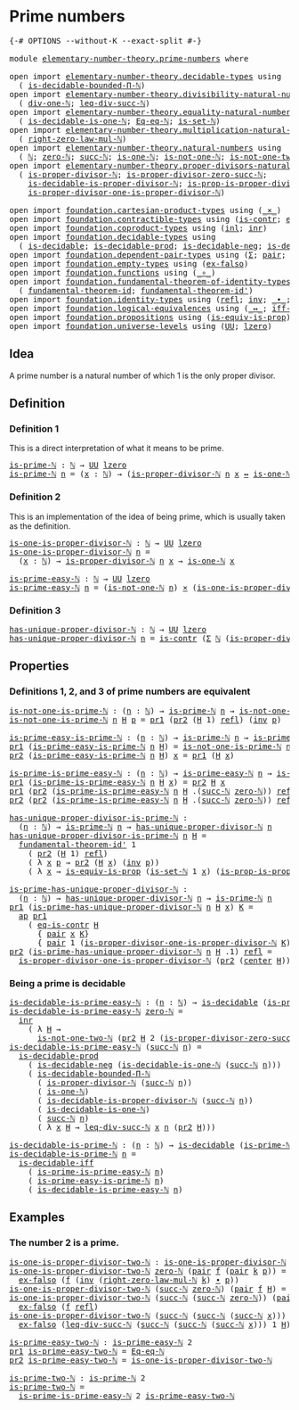 # Prime numbers

<pre class="Agda"><a id="26" class="Symbol">{-#</a> <a id="30" class="Keyword">OPTIONS</a> <a id="38" class="Pragma">--without-K</a> <a id="50" class="Pragma">--exact-split</a> <a id="64" class="Symbol">#-}</a>

<a id="69" class="Keyword">module</a> <a id="76" href="elementary-number-theory.prime-numbers.html" class="Module">elementary-number-theory.prime-numbers</a> <a id="115" class="Keyword">where</a>

<a id="122" class="Keyword">open</a> <a id="127" class="Keyword">import</a> <a id="134" href="elementary-number-theory.decidable-types.html" class="Module">elementary-number-theory.decidable-types</a> <a id="175" class="Keyword">using</a>
  <a id="183" class="Symbol">(</a> <a id="185" href="elementary-number-theory.decidable-types.html#4774" class="Function">is-decidable-bounded-Π-ℕ</a><a id="209" class="Symbol">)</a>
<a id="211" class="Keyword">open</a> <a id="216" class="Keyword">import</a> <a id="223" href="elementary-number-theory.divisibility-natural-numbers.html" class="Module">elementary-number-theory.divisibility-natural-numbers</a> <a id="277" class="Keyword">using</a>
  <a id="285" class="Symbol">(</a> <a id="287" href="elementary-number-theory.divisibility-natural-numbers.html#2524" class="Function">div-one-ℕ</a><a id="296" class="Symbol">;</a> <a id="298" href="elementary-number-theory.divisibility-natural-numbers.html#8267" class="Function">leq-div-succ-ℕ</a><a id="312" class="Symbol">)</a>
<a id="314" class="Keyword">open</a> <a id="319" class="Keyword">import</a> <a id="326" href="elementary-number-theory.equality-natural-numbers.html" class="Module">elementary-number-theory.equality-natural-numbers</a> <a id="376" class="Keyword">using</a>
  <a id="384" class="Symbol">(</a> <a id="386" href="elementary-number-theory.equality-natural-numbers.html#3412" class="Function">is-decidable-is-one-ℕ</a><a id="407" class="Symbol">;</a> <a id="409" href="elementary-number-theory.equality-natural-numbers.html#2029" class="Function">Eq-eq-ℕ</a><a id="416" class="Symbol">;</a> <a id="418" href="elementary-number-theory.equality-natural-numbers.html#2249" class="Function">is-set-ℕ</a><a id="426" class="Symbol">)</a>
<a id="428" class="Keyword">open</a> <a id="433" class="Keyword">import</a> <a id="440" href="elementary-number-theory.multiplication-natural-numbers.html" class="Module">elementary-number-theory.multiplication-natural-numbers</a> <a id="496" class="Keyword">using</a>
  <a id="504" class="Symbol">(</a> <a id="506" href="elementary-number-theory.multiplication-natural-numbers.html#1893" class="Function">right-zero-law-mul-ℕ</a><a id="526" class="Symbol">)</a>
<a id="528" class="Keyword">open</a> <a id="533" class="Keyword">import</a> <a id="540" href="elementary-number-theory.natural-numbers.html" class="Module">elementary-number-theory.natural-numbers</a> <a id="581" class="Keyword">using</a>
  <a id="589" class="Symbol">(</a> <a id="591" href="elementary-number-theory.natural-numbers.html#1444" class="Datatype">ℕ</a><a id="592" class="Symbol">;</a> <a id="594" href="elementary-number-theory.natural-numbers.html#1465" class="InductiveConstructor">zero-ℕ</a><a id="600" class="Symbol">;</a> <a id="602" href="elementary-number-theory.natural-numbers.html#1478" class="InductiveConstructor">succ-ℕ</a><a id="608" class="Symbol">;</a> <a id="610" href="elementary-number-theory.natural-numbers.html#1988" class="Function">is-one-ℕ</a><a id="618" class="Symbol">;</a> <a id="620" href="elementary-number-theory.natural-numbers.html#2080" class="Function">is-not-one-ℕ</a><a id="632" class="Symbol">;</a> <a id="634" href="elementary-number-theory.natural-numbers.html#3695" class="Function">is-not-one-two-ℕ</a><a id="650" class="Symbol">)</a>
<a id="652" class="Keyword">open</a> <a id="657" class="Keyword">import</a> <a id="664" href="elementary-number-theory.proper-divisors-natural-numbers.html" class="Module">elementary-number-theory.proper-divisors-natural-numbers</a> <a id="721" class="Keyword">using</a>
  <a id="729" class="Symbol">(</a> <a id="731" href="elementary-number-theory.proper-divisors-natural-numbers.html#1474" class="Function">is-proper-divisor-ℕ</a><a id="750" class="Symbol">;</a> <a id="752" href="elementary-number-theory.proper-divisors-natural-numbers.html#1796" class="Function">is-proper-divisor-zero-succ-ℕ</a><a id="781" class="Symbol">;</a>
    <a id="787" href="elementary-number-theory.proper-divisors-natural-numbers.html#1563" class="Function">is-decidable-is-proper-divisor-ℕ</a><a id="819" class="Symbol">;</a> <a id="821" href="elementary-number-theory.proper-divisors-natural-numbers.html#2242" class="Function">is-prop-is-proper-divisor-ℕ</a><a id="848" class="Symbol">;</a>
    <a id="854" href="elementary-number-theory.proper-divisors-natural-numbers.html#2624" class="Function">is-proper-divisor-one-is-proper-divisor-ℕ</a><a id="895" class="Symbol">)</a>
    
<a id="902" class="Keyword">open</a> <a id="907" class="Keyword">import</a> <a id="914" href="foundation.cartesian-product-types.html" class="Module">foundation.cartesian-product-types</a> <a id="949" class="Keyword">using</a> <a id="955" class="Symbol">(</a><a id="956" href="foundation-core.cartesian-product-types.html#577" class="Function Operator">_×_</a><a id="959" class="Symbol">)</a>
<a id="961" class="Keyword">open</a> <a id="966" class="Keyword">import</a> <a id="973" href="foundation.contractible-types.html" class="Module">foundation.contractible-types</a> <a id="1003" class="Keyword">using</a> <a id="1009" class="Symbol">(</a><a id="1010" href="foundation-core.contractible-types.html#992" class="Function">is-contr</a><a id="1018" class="Symbol">;</a> <a id="1020" href="foundation-core.contractible-types.html#1299" class="Function">eq-is-contr</a><a id="1031" class="Symbol">;</a> <a id="1033" href="foundation-core.contractible-types.html#1085" class="Function">center</a><a id="1039" class="Symbol">)</a>
<a id="1041" class="Keyword">open</a> <a id="1046" class="Keyword">import</a> <a id="1053" href="foundation.coproduct-types.html" class="Module">foundation.coproduct-types</a> <a id="1080" class="Keyword">using</a> <a id="1086" class="Symbol">(</a><a id="1087" href="foundation.coproduct-types.html#1239" class="InductiveConstructor">inl</a><a id="1090" class="Symbol">;</a> <a id="1092" href="foundation.coproduct-types.html#1262" class="InductiveConstructor">inr</a><a id="1095" class="Symbol">)</a>
<a id="1097" class="Keyword">open</a> <a id="1102" class="Keyword">import</a> <a id="1109" href="foundation.decidable-types.html" class="Module">foundation.decidable-types</a> <a id="1136" class="Keyword">using</a>
  <a id="1144" class="Symbol">(</a> <a id="1146" href="foundation.decidable-types.html#1905" class="Function">is-decidable</a><a id="1158" class="Symbol">;</a> <a id="1160" href="foundation.decidable-types.html#3323" class="Function">is-decidable-prod</a><a id="1177" class="Symbol">;</a> <a id="1179" href="foundation.decidable-types.html#4740" class="Function">is-decidable-neg</a><a id="1195" class="Symbol">;</a> <a id="1197" href="foundation.decidable-types.html#5050" class="Function">is-decidable-iff</a><a id="1213" class="Symbol">)</a>
<a id="1215" class="Keyword">open</a> <a id="1220" class="Keyword">import</a> <a id="1227" href="foundation.dependent-pair-types.html" class="Module">foundation.dependent-pair-types</a> <a id="1259" class="Keyword">using</a> <a id="1265" class="Symbol">(</a><a id="1266" href="foundation-core.dependent-pair-types.html#502" class="Record">Σ</a><a id="1267" class="Symbol">;</a> <a id="1269" href="foundation-core.dependent-pair-types.html#575" class="InductiveConstructor">pair</a><a id="1273" class="Symbol">;</a> <a id="1275" href="foundation-core.dependent-pair-types.html#592" class="Field">pr1</a><a id="1278" class="Symbol">;</a> <a id="1280" href="foundation-core.dependent-pair-types.html#604" class="Field">pr2</a><a id="1283" class="Symbol">)</a>
<a id="1285" class="Keyword">open</a> <a id="1290" class="Keyword">import</a> <a id="1297" href="foundation.empty-types.html" class="Module">foundation.empty-types</a> <a id="1320" class="Keyword">using</a> <a id="1326" class="Symbol">(</a><a id="1327" href="foundation-core.empty-types.html#1147" class="Function">ex-falso</a><a id="1335" class="Symbol">)</a>
<a id="1337" class="Keyword">open</a> <a id="1342" class="Keyword">import</a> <a id="1349" href="foundation.functions.html" class="Module">foundation.functions</a> <a id="1370" class="Keyword">using</a> <a id="1376" class="Symbol">(</a><a id="1377" href="foundation-core.functions.html#407" class="Function Operator">_∘_</a><a id="1380" class="Symbol">)</a>
<a id="1382" class="Keyword">open</a> <a id="1387" class="Keyword">import</a> <a id="1394" href="foundation.fundamental-theorem-of-identity-types.html" class="Module">foundation.fundamental-theorem-of-identity-types</a> <a id="1443" class="Keyword">using</a>
  <a id="1451" class="Symbol">(</a> <a id="1453" href="foundation-core.fundamental-theorem-of-identity-types.html#1888" class="Function">fundamental-theorem-id</a><a id="1475" class="Symbol">;</a> <a id="1477" href="foundation-core.fundamental-theorem-of-identity-types.html#2160" class="Function">fundamental-theorem-id&#39;</a><a id="1500" class="Symbol">)</a>
<a id="1502" class="Keyword">open</a> <a id="1507" class="Keyword">import</a> <a id="1514" href="foundation.identity-types.html" class="Module">foundation.identity-types</a> <a id="1540" class="Keyword">using</a> <a id="1546" class="Symbol">(</a><a id="1547" href="foundation-core.identity-types.html#694" class="InductiveConstructor">refl</a><a id="1551" class="Symbol">;</a> <a id="1553" href="foundation-core.identity-types.html#1552" class="Function">inv</a><a id="1556" class="Symbol">;</a> <a id="1558" href="foundation-core.identity-types.html#1239" class="Function Operator">_∙_</a><a id="1561" class="Symbol">;</a> <a id="1563" href="foundation-core.identity-types.html#2853" class="Function">ap</a><a id="1565" class="Symbol">)</a>
<a id="1567" class="Keyword">open</a> <a id="1572" class="Keyword">import</a> <a id="1579" href="foundation.logical-equivalences.html" class="Module">foundation.logical-equivalences</a> <a id="1611" class="Keyword">using</a> <a id="1617" class="Symbol">(</a><a id="1618" href="foundation-core.logical-equivalences.html#886" class="Function Operator">_↔_</a><a id="1621" class="Symbol">;</a> <a id="1623" href="foundation-core.logical-equivalences.html#1814" class="Function">iff-equiv</a><a id="1632" class="Symbol">)</a>
<a id="1634" class="Keyword">open</a> <a id="1639" class="Keyword">import</a> <a id="1646" href="foundation.propositions.html" class="Module">foundation.propositions</a> <a id="1670" class="Keyword">using</a> <a id="1676" class="Symbol">(</a><a id="1677" href="foundation-core.propositions.html#3682" class="Function">is-equiv-is-prop</a><a id="1693" class="Symbol">)</a>
<a id="1695" class="Keyword">open</a> <a id="1700" class="Keyword">import</a> <a id="1707" href="foundation.universe-levels.html" class="Module">foundation.universe-levels</a> <a id="1734" class="Keyword">using</a> <a id="1740" class="Symbol">(</a><a id="1741" href="foundation-core.universe-levels.html#222" class="Primitive">UU</a><a id="1743" class="Symbol">;</a> <a id="1745" href="Agda.Primitive.html#764" class="Primitive">lzero</a><a id="1750" class="Symbol">)</a>
</pre>
## Idea

A prime number is a natural number of which 1 is the only proper divisor.

## Definition

### Definition 1

This is a direct interpretation of what it means to be prime.

<pre class="Agda"><a id="is-prime-ℕ"></a><a id="1945" href="elementary-number-theory.prime-numbers.html#1945" class="Function">is-prime-ℕ</a> <a id="1956" class="Symbol">:</a> <a id="1958" href="elementary-number-theory.natural-numbers.html#1444" class="Datatype">ℕ</a> <a id="1960" class="Symbol">→</a> <a id="1962" href="foundation-core.universe-levels.html#222" class="Primitive">UU</a> <a id="1965" href="Agda.Primitive.html#764" class="Primitive">lzero</a>
<a id="1971" href="elementary-number-theory.prime-numbers.html#1945" class="Function">is-prime-ℕ</a> <a id="1982" href="elementary-number-theory.prime-numbers.html#1982" class="Bound">n</a> <a id="1984" class="Symbol">=</a> <a id="1986" class="Symbol">(</a><a id="1987" href="elementary-number-theory.prime-numbers.html#1987" class="Bound">x</a> <a id="1989" class="Symbol">:</a> <a id="1991" href="elementary-number-theory.natural-numbers.html#1444" class="Datatype">ℕ</a><a id="1992" class="Symbol">)</a> <a id="1994" class="Symbol">→</a> <a id="1996" class="Symbol">(</a><a id="1997" href="elementary-number-theory.proper-divisors-natural-numbers.html#1474" class="Function">is-proper-divisor-ℕ</a> <a id="2017" href="elementary-number-theory.prime-numbers.html#1982" class="Bound">n</a> <a id="2019" href="elementary-number-theory.prime-numbers.html#1987" class="Bound">x</a> <a id="2021" href="foundation-core.logical-equivalences.html#886" class="Function Operator">↔</a> <a id="2023" href="elementary-number-theory.natural-numbers.html#1988" class="Function">is-one-ℕ</a> <a id="2032" href="elementary-number-theory.prime-numbers.html#1987" class="Bound">x</a><a id="2033" class="Symbol">)</a>
</pre>
### Definition 2

This is an implementation of the idea of being prime, which is usually taken as the definition.

<pre class="Agda"><a id="is-one-is-proper-divisor-ℕ"></a><a id="2163" href="elementary-number-theory.prime-numbers.html#2163" class="Function">is-one-is-proper-divisor-ℕ</a> <a id="2190" class="Symbol">:</a> <a id="2192" href="elementary-number-theory.natural-numbers.html#1444" class="Datatype">ℕ</a> <a id="2194" class="Symbol">→</a> <a id="2196" href="foundation-core.universe-levels.html#222" class="Primitive">UU</a> <a id="2199" href="Agda.Primitive.html#764" class="Primitive">lzero</a>
<a id="2205" href="elementary-number-theory.prime-numbers.html#2163" class="Function">is-one-is-proper-divisor-ℕ</a> <a id="2232" href="elementary-number-theory.prime-numbers.html#2232" class="Bound">n</a> <a id="2234" class="Symbol">=</a>
  <a id="2238" class="Symbol">(</a><a id="2239" href="elementary-number-theory.prime-numbers.html#2239" class="Bound">x</a> <a id="2241" class="Symbol">:</a> <a id="2243" href="elementary-number-theory.natural-numbers.html#1444" class="Datatype">ℕ</a><a id="2244" class="Symbol">)</a> <a id="2246" class="Symbol">→</a> <a id="2248" href="elementary-number-theory.proper-divisors-natural-numbers.html#1474" class="Function">is-proper-divisor-ℕ</a> <a id="2268" href="elementary-number-theory.prime-numbers.html#2232" class="Bound">n</a> <a id="2270" href="elementary-number-theory.prime-numbers.html#2239" class="Bound">x</a> <a id="2272" class="Symbol">→</a> <a id="2274" href="elementary-number-theory.natural-numbers.html#1988" class="Function">is-one-ℕ</a> <a id="2283" href="elementary-number-theory.prime-numbers.html#2239" class="Bound">x</a>

<a id="is-prime-easy-ℕ"></a><a id="2286" href="elementary-number-theory.prime-numbers.html#2286" class="Function">is-prime-easy-ℕ</a> <a id="2302" class="Symbol">:</a> <a id="2304" href="elementary-number-theory.natural-numbers.html#1444" class="Datatype">ℕ</a> <a id="2306" class="Symbol">→</a> <a id="2308" href="foundation-core.universe-levels.html#222" class="Primitive">UU</a> <a id="2311" href="Agda.Primitive.html#764" class="Primitive">lzero</a>
<a id="2317" href="elementary-number-theory.prime-numbers.html#2286" class="Function">is-prime-easy-ℕ</a> <a id="2333" href="elementary-number-theory.prime-numbers.html#2333" class="Bound">n</a> <a id="2335" class="Symbol">=</a> <a id="2337" class="Symbol">(</a><a id="2338" href="elementary-number-theory.natural-numbers.html#2080" class="Function">is-not-one-ℕ</a> <a id="2351" href="elementary-number-theory.prime-numbers.html#2333" class="Bound">n</a><a id="2352" class="Symbol">)</a> <a id="2354" href="foundation-core.cartesian-product-types.html#577" class="Function Operator">×</a> <a id="2356" class="Symbol">(</a><a id="2357" href="elementary-number-theory.prime-numbers.html#2163" class="Function">is-one-is-proper-divisor-ℕ</a> <a id="2384" href="elementary-number-theory.prime-numbers.html#2333" class="Bound">n</a><a id="2385" class="Symbol">)</a>
</pre>
### Definition 3

<pre class="Agda"><a id="has-unique-proper-divisor-ℕ"></a><a id="2418" href="elementary-number-theory.prime-numbers.html#2418" class="Function">has-unique-proper-divisor-ℕ</a> <a id="2446" class="Symbol">:</a> <a id="2448" href="elementary-number-theory.natural-numbers.html#1444" class="Datatype">ℕ</a> <a id="2450" class="Symbol">→</a> <a id="2452" href="foundation-core.universe-levels.html#222" class="Primitive">UU</a> <a id="2455" href="Agda.Primitive.html#764" class="Primitive">lzero</a>
<a id="2461" href="elementary-number-theory.prime-numbers.html#2418" class="Function">has-unique-proper-divisor-ℕ</a> <a id="2489" href="elementary-number-theory.prime-numbers.html#2489" class="Bound">n</a> <a id="2491" class="Symbol">=</a> <a id="2493" href="foundation-core.contractible-types.html#992" class="Function">is-contr</a> <a id="2502" class="Symbol">(</a><a id="2503" href="foundation-core.dependent-pair-types.html#502" class="Record">Σ</a> <a id="2505" href="elementary-number-theory.natural-numbers.html#1444" class="Datatype">ℕ</a> <a id="2507" class="Symbol">(</a><a id="2508" href="elementary-number-theory.proper-divisors-natural-numbers.html#1474" class="Function">is-proper-divisor-ℕ</a> <a id="2528" href="elementary-number-theory.prime-numbers.html#2489" class="Bound">n</a><a id="2529" class="Symbol">))</a>
</pre>
## Properties

### Definitions 1, 2, and 3 of prime numbers are equivalent

<pre class="Agda"><a id="is-not-one-is-prime-ℕ"></a><a id="2621" href="elementary-number-theory.prime-numbers.html#2621" class="Function">is-not-one-is-prime-ℕ</a> <a id="2643" class="Symbol">:</a> <a id="2645" class="Symbol">(</a><a id="2646" href="elementary-number-theory.prime-numbers.html#2646" class="Bound">n</a> <a id="2648" class="Symbol">:</a> <a id="2650" href="elementary-number-theory.natural-numbers.html#1444" class="Datatype">ℕ</a><a id="2651" class="Symbol">)</a> <a id="2653" class="Symbol">→</a> <a id="2655" href="elementary-number-theory.prime-numbers.html#1945" class="Function">is-prime-ℕ</a> <a id="2666" href="elementary-number-theory.prime-numbers.html#2646" class="Bound">n</a> <a id="2668" class="Symbol">→</a> <a id="2670" href="elementary-number-theory.natural-numbers.html#2080" class="Function">is-not-one-ℕ</a> <a id="2683" href="elementary-number-theory.prime-numbers.html#2646" class="Bound">n</a>
<a id="2685" href="elementary-number-theory.prime-numbers.html#2621" class="Function">is-not-one-is-prime-ℕ</a> <a id="2707" href="elementary-number-theory.prime-numbers.html#2707" class="Bound">n</a> <a id="2709" href="elementary-number-theory.prime-numbers.html#2709" class="Bound">H</a> <a id="2711" href="elementary-number-theory.prime-numbers.html#2711" class="Bound">p</a> <a id="2713" class="Symbol">=</a> <a id="2715" href="foundation-core.dependent-pair-types.html#592" class="Field">pr1</a> <a id="2719" class="Symbol">(</a><a id="2720" href="foundation-core.dependent-pair-types.html#604" class="Field">pr2</a> <a id="2724" class="Symbol">(</a><a id="2725" href="elementary-number-theory.prime-numbers.html#2709" class="Bound">H</a> <a id="2727" class="Number">1</a><a id="2728" class="Symbol">)</a> <a id="2730" href="foundation-core.identity-types.html#694" class="InductiveConstructor">refl</a><a id="2734" class="Symbol">)</a> <a id="2736" class="Symbol">(</a><a id="2737" href="foundation-core.identity-types.html#1552" class="Function">inv</a> <a id="2741" href="elementary-number-theory.prime-numbers.html#2711" class="Bound">p</a><a id="2742" class="Symbol">)</a>

<a id="is-prime-easy-is-prime-ℕ"></a><a id="2745" href="elementary-number-theory.prime-numbers.html#2745" class="Function">is-prime-easy-is-prime-ℕ</a> <a id="2770" class="Symbol">:</a> <a id="2772" class="Symbol">(</a><a id="2773" href="elementary-number-theory.prime-numbers.html#2773" class="Bound">n</a> <a id="2775" class="Symbol">:</a> <a id="2777" href="elementary-number-theory.natural-numbers.html#1444" class="Datatype">ℕ</a><a id="2778" class="Symbol">)</a> <a id="2780" class="Symbol">→</a> <a id="2782" href="elementary-number-theory.prime-numbers.html#1945" class="Function">is-prime-ℕ</a> <a id="2793" href="elementary-number-theory.prime-numbers.html#2773" class="Bound">n</a> <a id="2795" class="Symbol">→</a> <a id="2797" href="elementary-number-theory.prime-numbers.html#2286" class="Function">is-prime-easy-ℕ</a> <a id="2813" href="elementary-number-theory.prime-numbers.html#2773" class="Bound">n</a>
<a id="2815" href="foundation-core.dependent-pair-types.html#592" class="Field">pr1</a> <a id="2819" class="Symbol">(</a><a id="2820" href="elementary-number-theory.prime-numbers.html#2745" class="Function">is-prime-easy-is-prime-ℕ</a> <a id="2845" href="elementary-number-theory.prime-numbers.html#2845" class="Bound">n</a> <a id="2847" href="elementary-number-theory.prime-numbers.html#2847" class="Bound">H</a><a id="2848" class="Symbol">)</a> <a id="2850" class="Symbol">=</a> <a id="2852" href="elementary-number-theory.prime-numbers.html#2621" class="Function">is-not-one-is-prime-ℕ</a> <a id="2874" href="elementary-number-theory.prime-numbers.html#2845" class="Bound">n</a> <a id="2876" href="elementary-number-theory.prime-numbers.html#2847" class="Bound">H</a>
<a id="2878" href="foundation-core.dependent-pair-types.html#604" class="Field">pr2</a> <a id="2882" class="Symbol">(</a><a id="2883" href="elementary-number-theory.prime-numbers.html#2745" class="Function">is-prime-easy-is-prime-ℕ</a> <a id="2908" href="elementary-number-theory.prime-numbers.html#2908" class="Bound">n</a> <a id="2910" href="elementary-number-theory.prime-numbers.html#2910" class="Bound">H</a><a id="2911" class="Symbol">)</a> <a id="2913" href="elementary-number-theory.prime-numbers.html#2913" class="Bound">x</a> <a id="2915" class="Symbol">=</a> <a id="2917" href="foundation-core.dependent-pair-types.html#592" class="Field">pr1</a> <a id="2921" class="Symbol">(</a><a id="2922" href="elementary-number-theory.prime-numbers.html#2910" class="Bound">H</a> <a id="2924" href="elementary-number-theory.prime-numbers.html#2913" class="Bound">x</a><a id="2925" class="Symbol">)</a>

<a id="is-prime-is-prime-easy-ℕ"></a><a id="2928" href="elementary-number-theory.prime-numbers.html#2928" class="Function">is-prime-is-prime-easy-ℕ</a> <a id="2953" class="Symbol">:</a> <a id="2955" class="Symbol">(</a><a id="2956" href="elementary-number-theory.prime-numbers.html#2956" class="Bound">n</a> <a id="2958" class="Symbol">:</a> <a id="2960" href="elementary-number-theory.natural-numbers.html#1444" class="Datatype">ℕ</a><a id="2961" class="Symbol">)</a> <a id="2963" class="Symbol">→</a> <a id="2965" href="elementary-number-theory.prime-numbers.html#2286" class="Function">is-prime-easy-ℕ</a> <a id="2981" href="elementary-number-theory.prime-numbers.html#2956" class="Bound">n</a> <a id="2983" class="Symbol">→</a> <a id="2985" href="elementary-number-theory.prime-numbers.html#1945" class="Function">is-prime-ℕ</a> <a id="2996" href="elementary-number-theory.prime-numbers.html#2956" class="Bound">n</a>
<a id="2998" href="foundation-core.dependent-pair-types.html#592" class="Field">pr1</a> <a id="3002" class="Symbol">(</a><a id="3003" href="elementary-number-theory.prime-numbers.html#2928" class="Function">is-prime-is-prime-easy-ℕ</a> <a id="3028" href="elementary-number-theory.prime-numbers.html#3028" class="Bound">n</a> <a id="3030" href="elementary-number-theory.prime-numbers.html#3030" class="Bound">H</a> <a id="3032" href="elementary-number-theory.prime-numbers.html#3032" class="Bound">x</a><a id="3033" class="Symbol">)</a> <a id="3035" class="Symbol">=</a> <a id="3037" href="foundation-core.dependent-pair-types.html#604" class="Field">pr2</a> <a id="3041" href="elementary-number-theory.prime-numbers.html#3030" class="Bound">H</a> <a id="3043" href="elementary-number-theory.prime-numbers.html#3032" class="Bound">x</a>
<a id="3045" href="foundation-core.dependent-pair-types.html#592" class="Field">pr1</a> <a id="3049" class="Symbol">(</a><a id="3050" href="foundation-core.dependent-pair-types.html#604" class="Field">pr2</a> <a id="3054" class="Symbol">(</a><a id="3055" href="elementary-number-theory.prime-numbers.html#2928" class="Function">is-prime-is-prime-easy-ℕ</a> <a id="3080" href="elementary-number-theory.prime-numbers.html#3080" class="Bound">n</a> <a id="3082" href="elementary-number-theory.prime-numbers.html#3082" class="Bound">H</a> <a id="3084" class="DottedPattern Symbol">.(</a><a id="3086" href="elementary-number-theory.natural-numbers.html#1478" class="DottedPattern InductiveConstructor">succ-ℕ</a> <a id="3093" href="elementary-number-theory.natural-numbers.html#1465" class="DottedPattern InductiveConstructor">zero-ℕ</a><a id="3099" class="DottedPattern Symbol">)</a><a id="3100" class="Symbol">)</a> <a id="3102" href="foundation-core.identity-types.html#694" class="InductiveConstructor">refl</a><a id="3106" class="Symbol">)</a> <a id="3108" href="elementary-number-theory.prime-numbers.html#3108" class="Bound">q</a> <a id="3110" class="Symbol">=</a> <a id="3112" href="foundation-core.dependent-pair-types.html#592" class="Field">pr1</a> <a id="3116" href="elementary-number-theory.prime-numbers.html#3082" class="Bound">H</a> <a id="3118" class="Symbol">(</a><a id="3119" href="foundation-core.identity-types.html#1552" class="Function">inv</a> <a id="3123" href="elementary-number-theory.prime-numbers.html#3108" class="Bound">q</a><a id="3124" class="Symbol">)</a>
<a id="3126" href="foundation-core.dependent-pair-types.html#604" class="Field">pr2</a> <a id="3130" class="Symbol">(</a><a id="3131" href="foundation-core.dependent-pair-types.html#604" class="Field">pr2</a> <a id="3135" class="Symbol">(</a><a id="3136" href="elementary-number-theory.prime-numbers.html#2928" class="Function">is-prime-is-prime-easy-ℕ</a> <a id="3161" href="elementary-number-theory.prime-numbers.html#3161" class="Bound">n</a> <a id="3163" href="elementary-number-theory.prime-numbers.html#3163" class="Bound">H</a> <a id="3165" class="DottedPattern Symbol">.(</a><a id="3167" href="elementary-number-theory.natural-numbers.html#1478" class="DottedPattern InductiveConstructor">succ-ℕ</a> <a id="3174" href="elementary-number-theory.natural-numbers.html#1465" class="DottedPattern InductiveConstructor">zero-ℕ</a><a id="3180" class="DottedPattern Symbol">)</a><a id="3181" class="Symbol">)</a> <a id="3183" href="foundation-core.identity-types.html#694" class="InductiveConstructor">refl</a><a id="3187" class="Symbol">)</a> <a id="3189" class="Symbol">=</a> <a id="3191" href="elementary-number-theory.divisibility-natural-numbers.html#2524" class="Function">div-one-ℕ</a> <a id="3201" href="elementary-number-theory.prime-numbers.html#3161" class="Bound">n</a>

<a id="has-unique-proper-divisor-is-prime-ℕ"></a><a id="3204" href="elementary-number-theory.prime-numbers.html#3204" class="Function">has-unique-proper-divisor-is-prime-ℕ</a> <a id="3241" class="Symbol">:</a>
  <a id="3245" class="Symbol">(</a><a id="3246" href="elementary-number-theory.prime-numbers.html#3246" class="Bound">n</a> <a id="3248" class="Symbol">:</a> <a id="3250" href="elementary-number-theory.natural-numbers.html#1444" class="Datatype">ℕ</a><a id="3251" class="Symbol">)</a> <a id="3253" class="Symbol">→</a> <a id="3255" href="elementary-number-theory.prime-numbers.html#1945" class="Function">is-prime-ℕ</a> <a id="3266" href="elementary-number-theory.prime-numbers.html#3246" class="Bound">n</a> <a id="3268" class="Symbol">→</a> <a id="3270" href="elementary-number-theory.prime-numbers.html#2418" class="Function">has-unique-proper-divisor-ℕ</a> <a id="3298" href="elementary-number-theory.prime-numbers.html#3246" class="Bound">n</a>
<a id="3300" href="elementary-number-theory.prime-numbers.html#3204" class="Function">has-unique-proper-divisor-is-prime-ℕ</a> <a id="3337" href="elementary-number-theory.prime-numbers.html#3337" class="Bound">n</a> <a id="3339" href="elementary-number-theory.prime-numbers.html#3339" class="Bound">H</a> <a id="3341" class="Symbol">=</a>
  <a id="3345" href="foundation-core.fundamental-theorem-of-identity-types.html#2160" class="Function">fundamental-theorem-id&#39;</a> <a id="3369" class="Number">1</a>
    <a id="3375" class="Symbol">(</a> <a id="3377" href="foundation-core.dependent-pair-types.html#604" class="Field">pr2</a> <a id="3381" class="Symbol">(</a><a id="3382" href="elementary-number-theory.prime-numbers.html#3339" class="Bound">H</a> <a id="3384" class="Number">1</a><a id="3385" class="Symbol">)</a> <a id="3387" href="foundation-core.identity-types.html#694" class="InductiveConstructor">refl</a><a id="3391" class="Symbol">)</a>
    <a id="3397" class="Symbol">(</a> <a id="3399" class="Symbol">λ</a> <a id="3401" href="elementary-number-theory.prime-numbers.html#3401" class="Bound">x</a> <a id="3403" href="elementary-number-theory.prime-numbers.html#3403" class="Bound">p</a> <a id="3405" class="Symbol">→</a> <a id="3407" href="foundation-core.dependent-pair-types.html#604" class="Field">pr2</a> <a id="3411" class="Symbol">(</a><a id="3412" href="elementary-number-theory.prime-numbers.html#3339" class="Bound">H</a> <a id="3414" href="elementary-number-theory.prime-numbers.html#3401" class="Bound">x</a><a id="3415" class="Symbol">)</a> <a id="3417" class="Symbol">(</a><a id="3418" href="foundation-core.identity-types.html#1552" class="Function">inv</a> <a id="3422" href="elementary-number-theory.prime-numbers.html#3403" class="Bound">p</a><a id="3423" class="Symbol">))</a>
    <a id="3430" class="Symbol">(</a> <a id="3432" class="Symbol">λ</a> <a id="3434" href="elementary-number-theory.prime-numbers.html#3434" class="Bound">x</a> <a id="3436" class="Symbol">→</a> <a id="3438" href="foundation-core.propositions.html#3682" class="Function">is-equiv-is-prop</a> <a id="3455" class="Symbol">(</a><a id="3456" href="elementary-number-theory.equality-natural-numbers.html#2249" class="Function">is-set-ℕ</a> <a id="3465" class="Number">1</a> <a id="3467" href="elementary-number-theory.prime-numbers.html#3434" class="Bound">x</a><a id="3468" class="Symbol">)</a> <a id="3470" class="Symbol">(</a><a id="3471" href="elementary-number-theory.proper-divisors-natural-numbers.html#2242" class="Function">is-prop-is-proper-divisor-ℕ</a> <a id="3499" href="elementary-number-theory.prime-numbers.html#3337" class="Bound">n</a> <a id="3501" href="elementary-number-theory.prime-numbers.html#3434" class="Bound">x</a><a id="3502" class="Symbol">)</a> <a id="3504" class="Symbol">(λ</a> <a id="3507" href="elementary-number-theory.prime-numbers.html#3507" class="Bound">p</a> <a id="3509" class="Symbol">→</a> <a id="3511" href="foundation-core.identity-types.html#1552" class="Function">inv</a> <a id="3515" class="Symbol">(</a><a id="3516" href="foundation-core.dependent-pair-types.html#592" class="Field">pr1</a> <a id="3520" class="Symbol">(</a><a id="3521" href="elementary-number-theory.prime-numbers.html#3339" class="Bound">H</a> <a id="3523" href="elementary-number-theory.prime-numbers.html#3434" class="Bound">x</a><a id="3524" class="Symbol">)</a> <a id="3526" href="elementary-number-theory.prime-numbers.html#3507" class="Bound">p</a><a id="3527" class="Symbol">)))</a>

<a id="is-prime-has-unique-proper-divisor-ℕ"></a><a id="3532" href="elementary-number-theory.prime-numbers.html#3532" class="Function">is-prime-has-unique-proper-divisor-ℕ</a> <a id="3569" class="Symbol">:</a>
  <a id="3573" class="Symbol">(</a><a id="3574" href="elementary-number-theory.prime-numbers.html#3574" class="Bound">n</a> <a id="3576" class="Symbol">:</a> <a id="3578" href="elementary-number-theory.natural-numbers.html#1444" class="Datatype">ℕ</a><a id="3579" class="Symbol">)</a> <a id="3581" class="Symbol">→</a> <a id="3583" href="elementary-number-theory.prime-numbers.html#2418" class="Function">has-unique-proper-divisor-ℕ</a> <a id="3611" href="elementary-number-theory.prime-numbers.html#3574" class="Bound">n</a> <a id="3613" class="Symbol">→</a> <a id="3615" href="elementary-number-theory.prime-numbers.html#1945" class="Function">is-prime-ℕ</a> <a id="3626" href="elementary-number-theory.prime-numbers.html#3574" class="Bound">n</a>
<a id="3628" href="foundation-core.dependent-pair-types.html#592" class="Field">pr1</a> <a id="3632" class="Symbol">(</a><a id="3633" href="elementary-number-theory.prime-numbers.html#3532" class="Function">is-prime-has-unique-proper-divisor-ℕ</a> <a id="3670" href="elementary-number-theory.prime-numbers.html#3670" class="Bound">n</a> <a id="3672" href="elementary-number-theory.prime-numbers.html#3672" class="Bound">H</a> <a id="3674" href="elementary-number-theory.prime-numbers.html#3674" class="Bound">x</a><a id="3675" class="Symbol">)</a> <a id="3677" href="elementary-number-theory.prime-numbers.html#3677" class="Bound">K</a> <a id="3679" class="Symbol">=</a>
  <a id="3683" href="foundation-core.identity-types.html#2853" class="Function">ap</a> <a id="3686" href="foundation-core.dependent-pair-types.html#592" class="Field">pr1</a>
    <a id="3694" class="Symbol">(</a> <a id="3696" href="foundation-core.contractible-types.html#1299" class="Function">eq-is-contr</a> <a id="3708" href="elementary-number-theory.prime-numbers.html#3672" class="Bound">H</a>
      <a id="3716" class="Symbol">{</a> <a id="3718" href="foundation-core.dependent-pair-types.html#575" class="InductiveConstructor">pair</a> <a id="3723" href="elementary-number-theory.prime-numbers.html#3674" class="Bound">x</a> <a id="3725" href="elementary-number-theory.prime-numbers.html#3677" class="Bound">K</a><a id="3726" class="Symbol">}</a>
      <a id="3734" class="Symbol">{</a> <a id="3736" href="foundation-core.dependent-pair-types.html#575" class="InductiveConstructor">pair</a> <a id="3741" class="Number">1</a> <a id="3743" class="Symbol">(</a><a id="3744" href="elementary-number-theory.proper-divisors-natural-numbers.html#2624" class="Function">is-proper-divisor-one-is-proper-divisor-ℕ</a> <a id="3786" href="elementary-number-theory.prime-numbers.html#3677" class="Bound">K</a><a id="3787" class="Symbol">)})</a>
<a id="3791" href="foundation-core.dependent-pair-types.html#604" class="Field">pr2</a> <a id="3795" class="Symbol">(</a><a id="3796" href="elementary-number-theory.prime-numbers.html#3532" class="Function">is-prime-has-unique-proper-divisor-ℕ</a> <a id="3833" href="elementary-number-theory.prime-numbers.html#3833" class="Bound">n</a> <a id="3835" href="elementary-number-theory.prime-numbers.html#3835" class="Bound">H</a> <a id="3837" class="DottedPattern Symbol">.</a><a id="3838" class="DottedPattern Number">1</a><a id="3839" class="Symbol">)</a> <a id="3841" href="foundation-core.identity-types.html#694" class="InductiveConstructor">refl</a> <a id="3846" class="Symbol">=</a>
  <a id="3850" href="elementary-number-theory.proper-divisors-natural-numbers.html#2624" class="Function">is-proper-divisor-one-is-proper-divisor-ℕ</a> <a id="3892" class="Symbol">(</a><a id="3893" href="foundation-core.dependent-pair-types.html#604" class="Field">pr2</a> <a id="3897" class="Symbol">(</a><a id="3898" href="foundation-core.contractible-types.html#1085" class="Function">center</a> <a id="3905" href="elementary-number-theory.prime-numbers.html#3835" class="Bound">H</a><a id="3906" class="Symbol">))</a>
</pre>
### Being a prime is decidable

<pre class="Agda"><a id="is-decidable-is-prime-easy-ℕ"></a><a id="3954" href="elementary-number-theory.prime-numbers.html#3954" class="Function">is-decidable-is-prime-easy-ℕ</a> <a id="3983" class="Symbol">:</a> <a id="3985" class="Symbol">(</a><a id="3986" href="elementary-number-theory.prime-numbers.html#3986" class="Bound">n</a> <a id="3988" class="Symbol">:</a> <a id="3990" href="elementary-number-theory.natural-numbers.html#1444" class="Datatype">ℕ</a><a id="3991" class="Symbol">)</a> <a id="3993" class="Symbol">→</a> <a id="3995" href="foundation.decidable-types.html#1905" class="Function">is-decidable</a> <a id="4008" class="Symbol">(</a><a id="4009" href="elementary-number-theory.prime-numbers.html#2286" class="Function">is-prime-easy-ℕ</a> <a id="4025" href="elementary-number-theory.prime-numbers.html#3986" class="Bound">n</a><a id="4026" class="Symbol">)</a>
<a id="4028" href="elementary-number-theory.prime-numbers.html#3954" class="Function">is-decidable-is-prime-easy-ℕ</a> <a id="4057" href="elementary-number-theory.natural-numbers.html#1465" class="InductiveConstructor">zero-ℕ</a> <a id="4064" class="Symbol">=</a>
  <a id="4068" href="foundation.coproduct-types.html#1262" class="InductiveConstructor">inr</a>
    <a id="4076" class="Symbol">(</a> <a id="4078" class="Symbol">λ</a> <a id="4080" href="elementary-number-theory.prime-numbers.html#4080" class="Bound">H</a> <a id="4082" class="Symbol">→</a>
      <a id="4090" href="elementary-number-theory.natural-numbers.html#3695" class="Function">is-not-one-two-ℕ</a> <a id="4107" class="Symbol">(</a><a id="4108" href="foundation-core.dependent-pair-types.html#604" class="Field">pr2</a> <a id="4112" href="elementary-number-theory.prime-numbers.html#4080" class="Bound">H</a> <a id="4114" class="Number">2</a> <a id="4116" class="Symbol">(</a><a id="4117" href="elementary-number-theory.proper-divisors-natural-numbers.html#1796" class="Function">is-proper-divisor-zero-succ-ℕ</a> <a id="4147" class="Number">1</a><a id="4148" class="Symbol">)))</a>
<a id="4152" href="elementary-number-theory.prime-numbers.html#3954" class="Function">is-decidable-is-prime-easy-ℕ</a> <a id="4181" class="Symbol">(</a><a id="4182" href="elementary-number-theory.natural-numbers.html#1478" class="InductiveConstructor">succ-ℕ</a> <a id="4189" href="elementary-number-theory.prime-numbers.html#4189" class="Bound">n</a><a id="4190" class="Symbol">)</a> <a id="4192" class="Symbol">=</a>
  <a id="4196" href="foundation.decidable-types.html#3323" class="Function">is-decidable-prod</a>
    <a id="4218" class="Symbol">(</a> <a id="4220" href="foundation.decidable-types.html#4740" class="Function">is-decidable-neg</a> <a id="4237" class="Symbol">(</a><a id="4238" href="elementary-number-theory.equality-natural-numbers.html#3412" class="Function">is-decidable-is-one-ℕ</a> <a id="4260" class="Symbol">(</a><a id="4261" href="elementary-number-theory.natural-numbers.html#1478" class="InductiveConstructor">succ-ℕ</a> <a id="4268" href="elementary-number-theory.prime-numbers.html#4189" class="Bound">n</a><a id="4269" class="Symbol">)))</a>
    <a id="4277" class="Symbol">(</a> <a id="4279" href="elementary-number-theory.decidable-types.html#4774" class="Function">is-decidable-bounded-Π-ℕ</a>
      <a id="4310" class="Symbol">(</a> <a id="4312" href="elementary-number-theory.proper-divisors-natural-numbers.html#1474" class="Function">is-proper-divisor-ℕ</a> <a id="4332" class="Symbol">(</a><a id="4333" href="elementary-number-theory.natural-numbers.html#1478" class="InductiveConstructor">succ-ℕ</a> <a id="4340" href="elementary-number-theory.prime-numbers.html#4189" class="Bound">n</a><a id="4341" class="Symbol">))</a>
      <a id="4350" class="Symbol">(</a> <a id="4352" href="elementary-number-theory.natural-numbers.html#1988" class="Function">is-one-ℕ</a><a id="4360" class="Symbol">)</a>
      <a id="4368" class="Symbol">(</a> <a id="4370" href="elementary-number-theory.proper-divisors-natural-numbers.html#1563" class="Function">is-decidable-is-proper-divisor-ℕ</a> <a id="4403" class="Symbol">(</a><a id="4404" href="elementary-number-theory.natural-numbers.html#1478" class="InductiveConstructor">succ-ℕ</a> <a id="4411" href="elementary-number-theory.prime-numbers.html#4189" class="Bound">n</a><a id="4412" class="Symbol">))</a>
      <a id="4421" class="Symbol">(</a> <a id="4423" href="elementary-number-theory.equality-natural-numbers.html#3412" class="Function">is-decidable-is-one-ℕ</a><a id="4444" class="Symbol">)</a>
      <a id="4452" class="Symbol">(</a> <a id="4454" href="elementary-number-theory.natural-numbers.html#1478" class="InductiveConstructor">succ-ℕ</a> <a id="4461" href="elementary-number-theory.prime-numbers.html#4189" class="Bound">n</a><a id="4462" class="Symbol">)</a>
      <a id="4470" class="Symbol">(</a> <a id="4472" class="Symbol">λ</a> <a id="4474" href="elementary-number-theory.prime-numbers.html#4474" class="Bound">x</a> <a id="4476" href="elementary-number-theory.prime-numbers.html#4476" class="Bound">H</a> <a id="4478" class="Symbol">→</a> <a id="4480" href="elementary-number-theory.divisibility-natural-numbers.html#8267" class="Function">leq-div-succ-ℕ</a> <a id="4495" href="elementary-number-theory.prime-numbers.html#4474" class="Bound">x</a> <a id="4497" href="elementary-number-theory.prime-numbers.html#4189" class="Bound">n</a> <a id="4499" class="Symbol">(</a><a id="4500" href="foundation-core.dependent-pair-types.html#604" class="Field">pr2</a> <a id="4504" href="elementary-number-theory.prime-numbers.html#4476" class="Bound">H</a><a id="4505" class="Symbol">)))</a>

<a id="is-decidable-is-prime-ℕ"></a><a id="4510" href="elementary-number-theory.prime-numbers.html#4510" class="Function">is-decidable-is-prime-ℕ</a> <a id="4534" class="Symbol">:</a> <a id="4536" class="Symbol">(</a><a id="4537" href="elementary-number-theory.prime-numbers.html#4537" class="Bound">n</a> <a id="4539" class="Symbol">:</a> <a id="4541" href="elementary-number-theory.natural-numbers.html#1444" class="Datatype">ℕ</a><a id="4542" class="Symbol">)</a> <a id="4544" class="Symbol">→</a> <a id="4546" href="foundation.decidable-types.html#1905" class="Function">is-decidable</a> <a id="4559" class="Symbol">(</a><a id="4560" href="elementary-number-theory.prime-numbers.html#1945" class="Function">is-prime-ℕ</a> <a id="4571" href="elementary-number-theory.prime-numbers.html#4537" class="Bound">n</a><a id="4572" class="Symbol">)</a>
<a id="4574" href="elementary-number-theory.prime-numbers.html#4510" class="Function">is-decidable-is-prime-ℕ</a> <a id="4598" href="elementary-number-theory.prime-numbers.html#4598" class="Bound">n</a> <a id="4600" class="Symbol">=</a>
  <a id="4604" href="foundation.decidable-types.html#5050" class="Function">is-decidable-iff</a>
    <a id="4625" class="Symbol">(</a> <a id="4627" href="elementary-number-theory.prime-numbers.html#2928" class="Function">is-prime-is-prime-easy-ℕ</a> <a id="4652" href="elementary-number-theory.prime-numbers.html#4598" class="Bound">n</a><a id="4653" class="Symbol">)</a>
    <a id="4659" class="Symbol">(</a> <a id="4661" href="elementary-number-theory.prime-numbers.html#2745" class="Function">is-prime-easy-is-prime-ℕ</a> <a id="4686" href="elementary-number-theory.prime-numbers.html#4598" class="Bound">n</a><a id="4687" class="Symbol">)</a>
    <a id="4693" class="Symbol">(</a> <a id="4695" href="elementary-number-theory.prime-numbers.html#3954" class="Function">is-decidable-is-prime-easy-ℕ</a> <a id="4724" href="elementary-number-theory.prime-numbers.html#4598" class="Bound">n</a><a id="4725" class="Symbol">)</a>
</pre>
## Examples

### The number 2 is a prime.

<pre class="Agda"><a id="is-one-is-proper-divisor-two-ℕ"></a><a id="4783" href="elementary-number-theory.prime-numbers.html#4783" class="Function">is-one-is-proper-divisor-two-ℕ</a> <a id="4814" class="Symbol">:</a> <a id="4816" href="elementary-number-theory.prime-numbers.html#2163" class="Function">is-one-is-proper-divisor-ℕ</a> <a id="4843" class="Number">2</a>
<a id="4845" href="elementary-number-theory.prime-numbers.html#4783" class="Function">is-one-is-proper-divisor-two-ℕ</a> <a id="4876" href="elementary-number-theory.natural-numbers.html#1465" class="InductiveConstructor">zero-ℕ</a> <a id="4883" class="Symbol">(</a><a id="4884" href="foundation-core.dependent-pair-types.html#575" class="InductiveConstructor">pair</a> <a id="4889" href="elementary-number-theory.prime-numbers.html#4889" class="Bound">f</a> <a id="4891" class="Symbol">(</a><a id="4892" href="foundation-core.dependent-pair-types.html#575" class="InductiveConstructor">pair</a> <a id="4897" href="elementary-number-theory.prime-numbers.html#4897" class="Bound">k</a> <a id="4899" href="elementary-number-theory.prime-numbers.html#4899" class="Bound">p</a><a id="4900" class="Symbol">))</a> <a id="4903" class="Symbol">=</a>
  <a id="4907" href="foundation-core.empty-types.html#1147" class="Function">ex-falso</a> <a id="4916" class="Symbol">(</a><a id="4917" href="elementary-number-theory.prime-numbers.html#4889" class="Bound">f</a> <a id="4919" class="Symbol">(</a><a id="4920" href="foundation-core.identity-types.html#1552" class="Function">inv</a> <a id="4924" class="Symbol">(</a><a id="4925" href="elementary-number-theory.multiplication-natural-numbers.html#1893" class="Function">right-zero-law-mul-ℕ</a> <a id="4946" href="elementary-number-theory.prime-numbers.html#4897" class="Bound">k</a><a id="4947" class="Symbol">)</a> <a id="4949" href="foundation-core.identity-types.html#1239" class="Function Operator">∙</a> <a id="4951" href="elementary-number-theory.prime-numbers.html#4899" class="Bound">p</a><a id="4952" class="Symbol">))</a>
<a id="4955" href="elementary-number-theory.prime-numbers.html#4783" class="Function">is-one-is-proper-divisor-two-ℕ</a> <a id="4986" class="Symbol">(</a><a id="4987" href="elementary-number-theory.natural-numbers.html#1478" class="InductiveConstructor">succ-ℕ</a> <a id="4994" href="elementary-number-theory.natural-numbers.html#1465" class="InductiveConstructor">zero-ℕ</a><a id="5000" class="Symbol">)</a> <a id="5002" class="Symbol">(</a><a id="5003" href="foundation-core.dependent-pair-types.html#575" class="InductiveConstructor">pair</a> <a id="5008" href="elementary-number-theory.prime-numbers.html#5008" class="Bound">f</a> <a id="5010" href="elementary-number-theory.prime-numbers.html#5010" class="Bound">H</a><a id="5011" class="Symbol">)</a> <a id="5013" class="Symbol">=</a> <a id="5015" href="foundation-core.identity-types.html#694" class="InductiveConstructor">refl</a>
<a id="5020" href="elementary-number-theory.prime-numbers.html#4783" class="Function">is-one-is-proper-divisor-two-ℕ</a> <a id="5051" class="Symbol">(</a><a id="5052" href="elementary-number-theory.natural-numbers.html#1478" class="InductiveConstructor">succ-ℕ</a> <a id="5059" class="Symbol">(</a><a id="5060" href="elementary-number-theory.natural-numbers.html#1478" class="InductiveConstructor">succ-ℕ</a> <a id="5067" href="elementary-number-theory.natural-numbers.html#1465" class="InductiveConstructor">zero-ℕ</a><a id="5073" class="Symbol">))</a> <a id="5076" class="Symbol">(</a><a id="5077" href="foundation-core.dependent-pair-types.html#575" class="InductiveConstructor">pair</a> <a id="5082" href="elementary-number-theory.prime-numbers.html#5082" class="Bound">f</a> <a id="5084" href="elementary-number-theory.prime-numbers.html#5084" class="Bound">H</a><a id="5085" class="Symbol">)</a> <a id="5087" class="Symbol">=</a>
  <a id="5091" href="foundation-core.empty-types.html#1147" class="Function">ex-falso</a> <a id="5100" class="Symbol">(</a><a id="5101" href="elementary-number-theory.prime-numbers.html#5082" class="Bound">f</a> <a id="5103" href="foundation-core.identity-types.html#694" class="InductiveConstructor">refl</a><a id="5107" class="Symbol">)</a>
<a id="5109" href="elementary-number-theory.prime-numbers.html#4783" class="Function">is-one-is-proper-divisor-two-ℕ</a> <a id="5140" class="Symbol">(</a><a id="5141" href="elementary-number-theory.natural-numbers.html#1478" class="InductiveConstructor">succ-ℕ</a> <a id="5148" class="Symbol">(</a><a id="5149" href="elementary-number-theory.natural-numbers.html#1478" class="InductiveConstructor">succ-ℕ</a> <a id="5156" class="Symbol">(</a><a id="5157" href="elementary-number-theory.natural-numbers.html#1478" class="InductiveConstructor">succ-ℕ</a> <a id="5164" href="elementary-number-theory.prime-numbers.html#5164" class="Bound">x</a><a id="5165" class="Symbol">)))</a> <a id="5169" class="Symbol">(</a><a id="5170" href="foundation-core.dependent-pair-types.html#575" class="InductiveConstructor">pair</a> <a id="5175" href="elementary-number-theory.prime-numbers.html#5175" class="Bound">f</a> <a id="5177" href="elementary-number-theory.prime-numbers.html#5177" class="Bound">H</a><a id="5178" class="Symbol">)</a> <a id="5180" class="Symbol">=</a>
  <a id="5184" href="foundation-core.empty-types.html#1147" class="Function">ex-falso</a> <a id="5193" class="Symbol">(</a><a id="5194" href="elementary-number-theory.divisibility-natural-numbers.html#8267" class="Function">leq-div-succ-ℕ</a> <a id="5209" class="Symbol">(</a><a id="5210" href="elementary-number-theory.natural-numbers.html#1478" class="InductiveConstructor">succ-ℕ</a> <a id="5217" class="Symbol">(</a><a id="5218" href="elementary-number-theory.natural-numbers.html#1478" class="InductiveConstructor">succ-ℕ</a> <a id="5225" class="Symbol">(</a><a id="5226" href="elementary-number-theory.natural-numbers.html#1478" class="InductiveConstructor">succ-ℕ</a> <a id="5233" href="elementary-number-theory.prime-numbers.html#5164" class="Bound">x</a><a id="5234" class="Symbol">)))</a> <a id="5238" class="Number">1</a> <a id="5240" href="elementary-number-theory.prime-numbers.html#5177" class="Bound">H</a><a id="5241" class="Symbol">)</a>
  
<a id="is-prime-easy-two-ℕ"></a><a id="5246" href="elementary-number-theory.prime-numbers.html#5246" class="Function">is-prime-easy-two-ℕ</a> <a id="5266" class="Symbol">:</a> <a id="5268" href="elementary-number-theory.prime-numbers.html#2286" class="Function">is-prime-easy-ℕ</a> <a id="5284" class="Number">2</a>
<a id="5286" href="foundation-core.dependent-pair-types.html#592" class="Field">pr1</a> <a id="5290" href="elementary-number-theory.prime-numbers.html#5246" class="Function">is-prime-easy-two-ℕ</a> <a id="5310" class="Symbol">=</a> <a id="5312" href="elementary-number-theory.equality-natural-numbers.html#2029" class="Function">Eq-eq-ℕ</a>
<a id="5320" href="foundation-core.dependent-pair-types.html#604" class="Field">pr2</a> <a id="5324" href="elementary-number-theory.prime-numbers.html#5246" class="Function">is-prime-easy-two-ℕ</a> <a id="5344" class="Symbol">=</a> <a id="5346" href="elementary-number-theory.prime-numbers.html#4783" class="Function">is-one-is-proper-divisor-two-ℕ</a>

<a id="is-prime-two-ℕ"></a><a id="5378" href="elementary-number-theory.prime-numbers.html#5378" class="Function">is-prime-two-ℕ</a> <a id="5393" class="Symbol">:</a> <a id="5395" href="elementary-number-theory.prime-numbers.html#1945" class="Function">is-prime-ℕ</a> <a id="5406" class="Number">2</a>
<a id="5408" href="elementary-number-theory.prime-numbers.html#5378" class="Function">is-prime-two-ℕ</a> <a id="5423" class="Symbol">=</a>
  <a id="5427" href="elementary-number-theory.prime-numbers.html#2928" class="Function">is-prime-is-prime-easy-ℕ</a> <a id="5452" class="Number">2</a> <a id="5454" href="elementary-number-theory.prime-numbers.html#5246" class="Function">is-prime-easy-two-ℕ</a>
</pre>